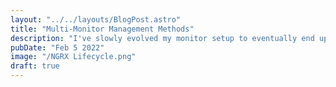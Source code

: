 ```yaml
---
layout: "../../layouts/BlogPost.astro"
title: "Multi-Monitor Management Methods"
description: "I've slowly evolved my monitor setup to eventually end up with 5 monitors, and I have strategies on how to manage them on both MacOS and Windows, using the advatages of their built in capabilities."
pubDate: "Feb 5 2022"
image: "/NGRX Lifecycle.png"
draft: true
---
```


